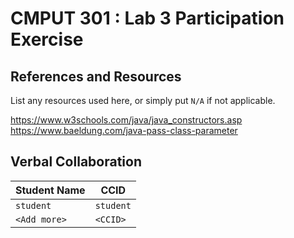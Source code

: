 # CMPUT 301 : Lab 3 Participation Exercise

## References and Resources

List any resources used here, or simply put `N/A` if not applicable.

https://www.w3schools.com/java/java_constructors.asp
https://www.baeldung.com/java-pass-class-parameter


## Verbal Collaboration

| Student Name | CCID      |
| ------------ | --------- |
| `student`    | `student` |
| `<Add more>` | `<CCID>`  |
